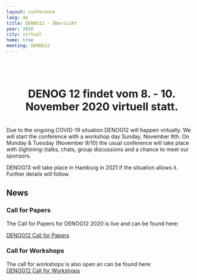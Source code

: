```yaml
---
layout: conference
lang: de
title: DENOG12 - Übersicht
year: 2020
city: virtual
home: true
meeting: DENOG12
---
```


<br><br>
<center>
    <h1>DENOG 12 findet vom 8. - 10. November 2020 virtuell statt.</h1>
</center>
<br>
Due to the ongoing COVID-19 situation DENOG12 will happen virtually. We will start the conference with a workshop day Sunday, November 8th.  
On Monday & Tuesday (November 9/10) the usual conference will take place with (lightning-)talks, chats, group discussions and a chance to meet our sponsors.
  
DENOG13 will take place in Hamburg in 2021 if the situation allows it. Further details will follow.
  
    

## News

### Call for Papers

The Call for Papers for DENOG12 2020 is live and can be found here:  
  
<a href="https://pretalx.denog.de/denog12/cfp" target="new">DENOG12 Call for Papers</a>  

### Call for Workshops

The call for workshops is also open an can be found here:  
<a href="https://pretalx.denog.de/denog12-workshops/cfp" target="new">DENOG12 Call for Workshops</a>
